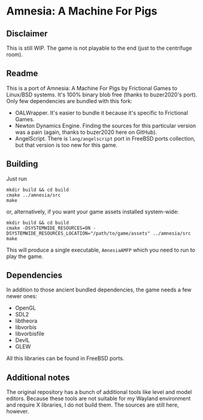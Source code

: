 Amnesia: A Machine For Pigs
=======================

## Disclaimer

This is still WIP. The game is not playable to the end (just to the centrifuge
room).

## Readme

This is a port of Amnesia: A Machine For Pigs by Frictional Games to Linux/BSD
systems. It's 100% binary blob free (thanks to buzer2020's port). Only few
dependencies are bundled with this fork:

* OALWrapper. It's easier to bundle it because it's specific to Frictional
  Games.
* Newton Dynamics Engine. Finding the sources for this particular version was a
  pain (again, thanks to buzer2020 here on GitHub).
* AngelScript. There is `lang/angelscript` port in FreeBSD ports collection, but
  that version is too new for this game.
  
## Building

Just run

~~~~
mkdir build && cd build
cmake ../amnesia/src
make
~~~~

or, alternatively, if you want your game assets installed system-wide:

~~~~
mkdir build && cd build
cmake -DSYSTEMWIDE_RESOURCES=ON -DSYSTEMWIDE_RESOURCES_LOCATION="/path/to/game/assets" ../amnesia/src
make
~~~~

This will produce a single executable, `AmnesiaAMFP` which you need to run to play
the game.

## Dependencies

In addition to those ancient bundled dependencies, the game needs a few newer
ones:

* OpenGL
* SDL2
* libtheora
* libvorbis
* libvorbisfile
* DevIL
* GLEW

All this libraries can be found in FreeBSD ports.

## Additional notes

The original repository has a bunch of additional tools like level and model
editors. Because these tools are not suitable for my Wayland environment and
require X libraries, I do not build them. The sources are still here, however.
